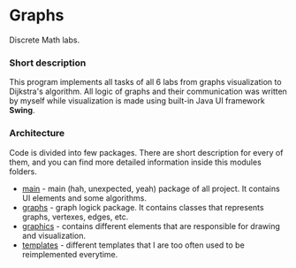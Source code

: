 # Graphs

Discrete Math labs.

### Short description

This program implements all tasks of all 6 labs from graphs visualization to
Dijkstra's algorithm. All logic of graphs and their communication was written
by myself while visualization is made using built-in Java UI framework **Swing**.

### Architecture

Code is divided into few packages. There are short description for every of them,
and you can find more detailed information inside this modules folders.

* [main](https://github.com/ALEGATOR1209/Graphs/tree/master/src/main) - main (hah, unexpected, yeah) package of all project. It contains UI elements and some
algorithms.
* [graphs](https://github.com/ALEGATOR1209/Graphs/tree/master/src/graphs) - graph logick package. It contains classes that represents graphs, vertexes, edges, etc. 
* [graphics](https://github.com/ALEGATOR1209/Graphs/tree/master/src/graphics) - contains different elements that are responsible for drawing and visualization.
* [templates](https://github.com/ALEGATOR1209/Graphs/tree/master/src/templates) - different templates that I are too often used to be reimplemented everytime.